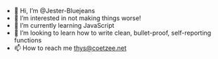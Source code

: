- 👋 Hi, I’m @Jester-Bluejeans
- 👀 I’m interested in not making things worse!
- 🌱 I’m currently learning JavaScript
- 💞️ I’m looking to learn how to write clean, bullet-proof, self-reporting functions
- 📫 How to reach me thys@coetzee.net
